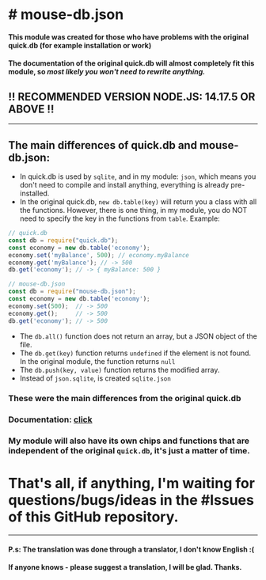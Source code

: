 # # mouse-db.json
#### This module was created for those who have problems with the original quick.db (for example installation or work)
#### The documentation of the original quick.db will almost completely fit this module, so ***most likely you won't need to rewrite anything.***
## !! RECOMMENDED VERSION NODE.JS: 14.17.5 OR ABOVE !!
---
## The main differences of quick.db and mouse-db.json:
- In quick.db is used by `sqlite`, and in my module: `json`, which means you don't need to compile and install anything, everything is already pre-installed.
- In the original quick.db, `new db.table(key)` will return you a class with all the functions. However, there is one thing, in my module, you do NOT need to specify the key in the functions from `table`. Example:
```js
// quick.db
const db = require("quick.db");
const economy = new db.table('economy');
economy.set('myBalance', 500); // economy.myBalance
economy.get('myBalance'); // -> 500
db.get('economy'); // -> { myBalance: 500 }
```
```js
// mouse-db.json
const db = require("mouse-db.json");
const economy = new db.table('economy');
economy.set(500);  // -> 500
economy.get();     // -> 500
db.get('economy'); // -> 500
```
- The `db.all()` function does not return an array, but a JSON object of the file.
- The `db.get(key)` function returns `undefined` if the element is not found. In the original module, the function returns `null`
- The `db.push(key, value)` function returns the modified array.
- Instead of `json.sqlite`, is created `sqlite.json`
### These were the main differences from the original quick.db
### Documentation: [click](https://github.com/DarkVessel/mouse-db.json/blob/main/md/EN/DOCUMENTATION_EN.md)
### My module will also have its own chips and functions that are independent of the original `quick.db`, it's just a matter of time.
# That's all, if anything, I'm waiting for questions/bugs/ideas in the #Issues of this GitHub repository.
---
#### P.s: The translation was done through a translator, I don't know English :(
#### If anyone knows - please suggest a translation, I will be glad. Thanks.
